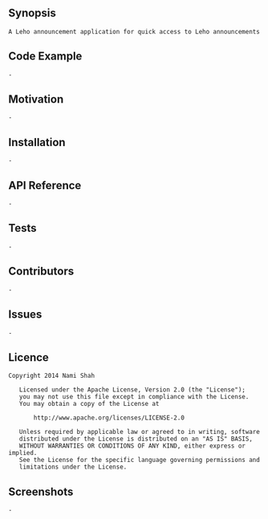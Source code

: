 ## Synopsis

    A Leho announcement application for quick access to Leho announcements

## Code Example

    -

## Motivation

    -

## Installation

    -

## API Reference

    -

## Tests

    -

## Contributors

    -
    
## Issues

    -

## Licence

    Copyright 2014 Nami Shah
    
       Licensed under the Apache License, Version 2.0 (the "License");
       you may not use this file except in compliance with the License.
       You may obtain a copy of the License at
    
           http://www.apache.org/licenses/LICENSE-2.0
    
       Unless required by applicable law or agreed to in writing, software
       distributed under the License is distributed on an "AS IS" BASIS,
       WITHOUT WARRANTIES OR CONDITIONS OF ANY KIND, either express or implied.
       See the License for the specific language governing permissions and
       limitations under the License.

## Screenshots

    -
